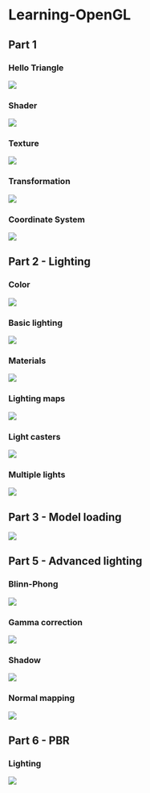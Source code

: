 # Learning-OpenGL

## Part 1
### Hello Triangle

![](Hello-Triangle/figure/result.png)


### Shader

![](Shader/result.gif)

### Texture

![](Texture/result.png)

### Transformation

![](Transformation/result.gif)

### Coordinate System

![](Coordinate-Systems/result.gif)

## Part 2 - Lighting

### Color

![](screen-shot/colors.png)

### Basic lighting

![](screen-shot/basic-lighting.gif)

### Materials

![](screen-shot/silver.png)

### Lighting maps

![](screen-shot/lighting-map.gif)

### Light casters

![](screen-shot/spotlight.png)

### Multiple lights

![](screen-shot/multiplelight.png)

## Part 3 - Model loading

![](screen-shot/model.png)

## Part 5 - Advanced lighting

### Blinn-Phong
![](screen-shot/advanced-lighting.png)

### Gamma correction

![](screen-shot/gamma-correction.png)

### Shadow
![](screen-shot/shadow.png)

### Normal mapping
![](screen-shot/normal_mapping.png)

## Part 6 - PBR

### Lighting

![](screen-shot/pbr-brdf.png)
